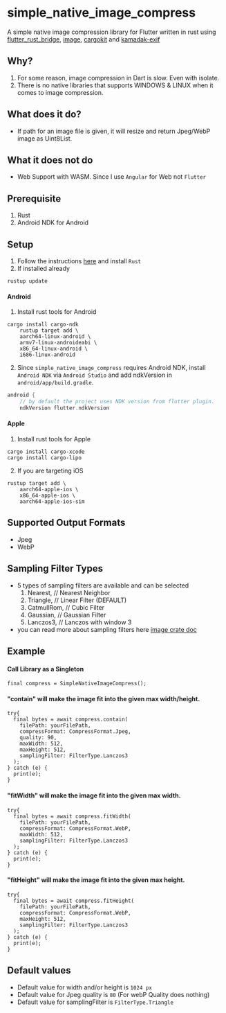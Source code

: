 # simple_native_image_compress

A simple native image compression library for Flutter written in rust using [flutter_rust_bridge][1], [image][2], [cargokit][3] and [kamadak-exif][4]

## Why?

1. For some reason, image compression in Dart is slow. Even with isolate.
2. There is no native libraries that supports WINDOWS & LINUX when it comes to image compression.

## What does it do?

- If path for an image file is given, it will resize and return Jpeg/WebP image as Uint8List.

## What it does not do

- Web Support with WASM. Since I use `Angular` for Web not `Flutter`

## Prerequisite

1. Rust
2. Android NDK for Android

## Setup

1. Follow the instructions [here][5] and install `Rust`
2. If installed already
```shell
rustup update
```

#### Android 
1. Install rust tools for Android
```shell
cargo install cargo-ndk
	rustup target add \
    aarch64-linux-android \
    armv7-linux-androideabi \
    x86_64-linux-android \
    i686-linux-android
```
2. Since `simple_native_image_compress` requires Android NDK, install `Android NDK` via `Android Studio` and add ndkVersion in `android/app/build.gradle`.
```groovy
android {
    // by default the project uses NDK version from flutter plugin.
    ndkVersion flutter.ndkVersion
```

#### Apple
1. Install rust tools for Apple
```shell
cargo install cargo-xcode
cargo install cargo-lipo
```
2. If you are targeting iOS
```shell
rustup target add \
	aarch64-apple-ios \
	x86_64-apple-ios \
	aarch64-apple-ios-sim
```

## Supported Output Formats

- Jpeg
- WebP

## Sampling Filter Types

- 5 types of sampling filters are available and can be selected
  1. Nearest, // Nearest Neighbor
  2. Triangle, // Linear Filter (DEFAULT)
  3. CatmullRom, // Cubic Filter
  4. Gaussian, // Gaussian Filter
  5. Lanczos3, // Lanczos with window 3
- you can read more about sampling filters here [image crate doc][6]

## Example

#### Call Library as a Singleton
```shell
final compress = SimpleNativeImageCompress();
```

#### "contain" will make the image fit into the given max width/height.
```shell
try{
  final bytes = await compress.contain(
    filePath: yourFilePath,
    compressFormat: CompressFormat.Jpeg,
    quality: 90,
    maxWidth: 512,
    maxHeight: 512,
    samplingFilter: FilterType.Lanczos3
  );
} catch (e) {
  print(e);
}
```

#### "fitWidth" will make the image fit into the given max width.
```shell
try{
  final bytes = await compress.fitWidth(
    filePath: yourFilePath,
    compressFormat: CompressFormat.WebP,
    maxWidth: 512,
    samplingFilter: FilterType.Lanczos3
  );
} catch (e) {
  print(e);
}
```

#### "fitHeight" will make the image fit into the given max height.
```shell
try{
  final bytes = await compress.fitHeight(
    filePath: yourFilePath,
    compressFormat: CompressFormat.WebP,
    maxHeight: 512,
    samplingFilter: FilterType.Lanczos3
  );
} catch (e) {
  print(e);
}
```

## Default values

- Default value for width and/or height is `1024 px`
- Default value for Jpeg quality is `80` (For webP Quality does nothing)
- Default value for samplingFilter is `FilterType.Triangle`

[1]: <https://github.com/fzyzcjy/flutter_rust_bridge> "flutter rust bridge github"
[2]: <https://github.com/image-rs/image> "rust image crate github"
[3]: <https://github.com/irondash/cargokit> "cargokit github"
[4]: <https://github.com/kamadak/exif-rs> "exif-rs github"
[5]: <https://matejknopp.com/post/flutter_plugin_in_rust_with_no_prebuilt_binaries/> "rust install page"
[6]: <https://docs.rs/image/latest/image/imageops/enum.FilterType.html> "sampling filters page"